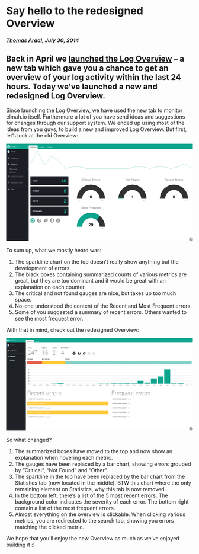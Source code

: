 # Say hello to the redesigned Overview

##### [Thomas Ardal](http://elmah.io/about/), July 30, 2014

## Back in April we [launched the Log Overview](http://blog.elmah.io/elmah-io-20140412-released/) – a new tab which gave you a chance to get an overview of your log activity within the last 24 hours. Today we’ve launched a new and redesigned Log Overview.

Since launching the Log Overview, we have used the new tab to monitor elmah.io itself. Furthermore a lot of you have send ideas and suggestions for changes through our support system. We ended up using most of the ideas from you guys, to build a new and improved Log Overview. But first, let’s look at the old Overview:

![Old Dashboard](images/olddashboard2.png)

To sum up, what we mostly heard was:

1. The sparkline chart on the top doesn’t really show anything but the development of errors.
1. The black boxes containing summarized counts of various metrics are great, but they are too dominant and it would be great with an explanation on each counter.
1. The critical and not found gauges are nice, but takes up too much space.
1. No-one understood the content of the Recent and Most Frequent errors.
1. Some of you suggested a summary of recent errors. Others wanted to see the most frequest error.

With that in mind, check out the redesigned Overview:

![New overview](images/newoverview.png)

So what changed?

1. The summarized boxes have moved to the top and now show an explanation when hovering each metric.
1. The gauges have been replaced by a bar chart, showing errors grouped by “Critical”, “Not Found” and “Other”.
1. The sparkline in the top have been replaced by the bar chart from the Statistics tab (now located in the middle). BTW this chart where the only remaining element on Statistics, why this tab is now removed.
1. In the bottom left, there’s a list of the 5 most recent errors. The background color indicates the severity of each error. The bottom right contain a list of the most frequent errors.
1. Almost everything on the overview is clickable. When clicking various metrics, you are redirected to the search tab, showing you errors matching the clicked metric.

We hope that you’ll enjoy the new Overview as much as we’ve enjoyed building it :)


